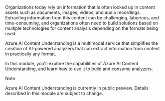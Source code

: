 Organizations today rely on information that is often locked up in content assets such as documents, images, videos, and audio recordings. Extracting information from this content can be challenging, laborious, and time-consuming, and organizations often need to build solutions based on multiple technologies for content analysis depending on the formats being used.

Azure AI Content Understanding is a multimodal service that simplifies the creation of AI-powered analyzers that can extract information from content in practically any format.

In this module, you'll explore the capabilities of Azure AI Content Understanding, and learn how to use it to build and consume analyzers.

> [!NOTE]
> Azure AI Content Understanding is currently in public preview. Details described in this module are subject to change.
